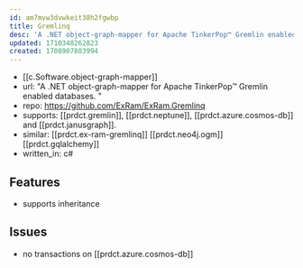 ```yaml
---
id: am7mvw3dvwkeit38h2fgwbp
title: Gremlinq
desc: 'A .NET object-graph-mapper for Apache TinkerPop™ Gremlin enabled databases.'
updated: 1710348262823
created: 1708907803994
---
```


- [[c.Software.object-graph-mapper]]
- url: "A .NET object-graph-mapper for Apache TinkerPop™ Gremlin enabled databases. "
- repo: https://github.com/ExRam/ExRam.Gremlinq
- supports: [[prdct.gremlin]], [[prdct.neptune]], [[prdct.azure.cosmos-db]] and [[prdct.janusgraph]].
- similar: [[prdct.ex-ram-gremlinq]] [[prdct.neo4j.ogm]] [[prdct.gqlalchemy]]
- written_in: c#

## Features

- supports inheritance


## Issues

- no transactions on [[prdct.azure.cosmos-db]]